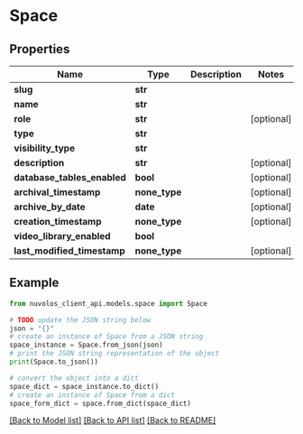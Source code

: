 # Space


## Properties

Name | Type | Description | Notes
------------ | ------------- | ------------- | -------------
**slug** | **str** |  | 
**name** | **str** |  | 
**role** | **str** |  | [optional] 
**type** | **str** |  | 
**visibility_type** | **str** |  | 
**description** | **str** |  | [optional] 
**database_tables_enabled** | **bool** |  | [optional] 
**archival_timestamp** | **none_type** |  | [optional] 
**archive_by_date** | **date** |  | [optional] 
**creation_timestamp** | **none_type** |  | [optional] 
**video_library_enabled** | **bool** |  | 
**last_modified_timestamp** | **none_type** |  | [optional] 

## Example

```python
from nuvolos_client_api.models.space import Space

# TODO update the JSON string below
json = "{}"
# create an instance of Space from a JSON string
space_instance = Space.from_json(json)
# print the JSON string representation of the object
print(Space.to_json())

# convert the object into a dict
space_dict = space_instance.to_dict()
# create an instance of Space from a dict
space_form_dict = space.from_dict(space_dict)
```
[[Back to Model list]](../README.md#documentation-for-models) [[Back to API list]](../README.md#documentation-for-api-endpoints) [[Back to README]](../README.md)


